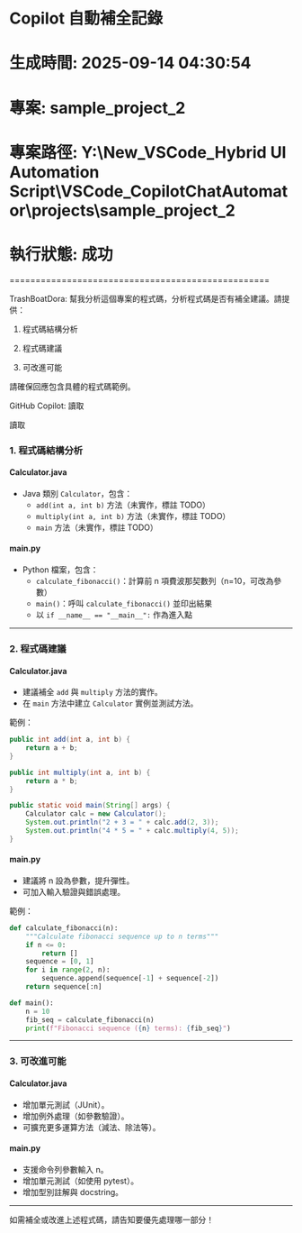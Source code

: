 # Copilot 自動補全記錄
# 生成時間: 2025-09-14 04:30:54
# 專案: sample_project_2
# 專案路徑: Y:\New_VSCode_Hybrid UI Automation Script\VSCode_CopilotChatAutomator\projects\sample_project_2
# 執行狀態: 成功
==================================================

TrashBoatDora: 幫我分析這個專案的程式碼，分析程式碼是否有補全建議。請提供：
1. 程式碼結構分析
2. 程式碼建議
3. 可改進可能

請確保回應包含具體的程式碼範例。

GitHub Copilot: 讀取 [](file:///y%3A/New_VSCode_Hybrid%20UI%20Automation%20Script/VSCode_CopilotChatAutomator/projects/sample_project_2/Calculator.java)

讀取 [](file:///y%3A/New_VSCode_Hybrid%20UI%20Automation%20Script/VSCode_CopilotChatAutomator/projects/sample_project_2/main.py)

### 1. 程式碼結構分析

#### Calculator.java
- Java 類別 `Calculator`，包含：
  - `add(int a, int b)` 方法（未實作，標註 TODO）
  - `multiply(int a, int b)` 方法（未實作，標註 TODO）
  - `main` 方法（未實作，標註 TODO）

#### main.py
- Python 檔案，包含：
  - `calculate_fibonacci()`：計算前 n 項費波那契數列（n=10，可改為參數）
  - `main()`：呼叫 `calculate_fibonacci()` 並印出結果
  - 以 `if __name__ == "__main__":` 作為進入點

---

### 2. 程式碼建議

#### Calculator.java
- 建議補全 `add` 與 `multiply` 方法的實作。
- 在 `main` 方法中建立 `Calculator` 實例並測試方法。

範例：
```java
public int add(int a, int b) {
    return a + b;
}

public int multiply(int a, int b) {
    return a * b;
}

public static void main(String[] args) {
    Calculator calc = new Calculator();
    System.out.println("2 + 3 = " + calc.add(2, 3));
    System.out.println("4 * 5 = " + calc.multiply(4, 5));
}
```

#### main.py
- 建議將 n 設為參數，提升彈性。
- 可加入輸入驗證與錯誤處理。

範例：
```python
def calculate_fibonacci(n):
    """Calculate fibonacci sequence up to n terms"""
    if n <= 0:
        return []
    sequence = [0, 1]
    for i in range(2, n):
        sequence.append(sequence[-1] + sequence[-2])
    return sequence[:n]

def main():
    n = 10
    fib_seq = calculate_fibonacci(n)
    print(f"Fibonacci sequence ({n} terms): {fib_seq}")
```

---

### 3. 可改進可能

#### Calculator.java
- 增加單元測試（JUnit）。
- 增加例外處理（如參數驗證）。
- 可擴充更多運算方法（減法、除法等）。

#### main.py
- 支援命令列參數輸入 n。
- 增加單元測試（如使用 pytest）。
- 增加型別註解與 docstring。

---

如需補全或改進上述程式碼，請告知要優先處理哪一部分！